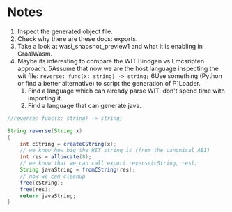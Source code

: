 # Notes

1. Inspect the generated object file. 
2. Check why there are these docs: exports.
3. Take a look at wasi_snapshot_preview1 and what it is enabling in GraalWasm.
4. Maybe its interesting to compare the WIT Bindgen vs Emcsripten approach. 
5Assume that now we are the host language inspecting the wit file: `reverse: func(x: string) -> string;`
6Use something (Python or find a better alternative) to script the generation of P1Loader.
   1. Find a language which can already parse WIT, don't spend time with importing it. 
   2. Find a language that can generate java. 

```java
//reverse: func(x: string) -> string;

String reverse(String x)
{
    int cString = createCString(x);
    // we know how big the WIT string is (from the canonical ABI)
    int res = alloocate(8);
    // we know that we can call export.reverse(cString, res);
    String javaString = fromCString(res);
    // now we can cleanup
    free(cString);
    free(res);
    return javaString;
}
```